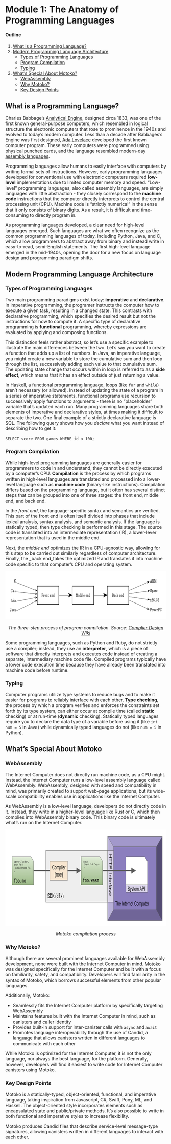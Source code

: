 # Module 1: The Anatomy of Programming Languages
#### Outline
1. [What is a Programming Language?](#what-is-a-programming-language)
2. [Modern Programming Language Architecture](#modern-programming-language-architecture)
    - [Types of Programming Languages](#Types-of-Programming-Languages)
	- [Program Compilation](#Program-Compilation)
	- [Typing](#typing)
3. [What’s Special About Motoko?](#What’s-Special-About-Motoko)
	- [WebAssembly](#WebAssembly)
	- [Why Motoko?](#why-motoko)
	- [Key Design Points](#key-design-points)

## What is a Programming Language?
Charles Babbage’s [Analytical Engine](https://en.wikipedia.org/wiki/Analytical_Engine), designed circa 1833, was one of the first known general-purpose computers, which resembled in logical structure the electronic computers that rose to prominence in the 1940s and evolved to today’s modern computer. Less than a decade after Babbages’s Engine was first designed, [Ada Lovelace](https://en.wikipedia.org/wiki/Ada_Lovelace) developed the first known computer program. These early computers were programmed using physical punched cards, and the language resembled modern-day [assembly languages](https://en.wikipedia.org/wiki/Assembly_language).

Programming languages allow humans to easily interface with computers by writing formal sets of instructions. However, early programming languages developed for conventional use with electronic computers required **low-level** implementations due to limited computer memory and speed. “Low-level” programming languages, also called assembly languages, are simply languages with little abstraction - they closely correspond to the **machine code** instructions that the computer directly interprets to control the central processing unit (CPU). Machine code is “strictly numerical” in the sense that it only consists of binary digits. As a result, it is difficult and time-consuming to directly program in.

As programming languages developed, a clear need for high-level languages emerged. Such languages are what we often recognize as the common programming languages of today, including Python, Java, and C, which allow programmers to abstract away from binary and instead write in easy-to-read, semi-English statements. The first high-level language emerged in the mid-1940s, opening the door for a new focus on language design and programming paradigm shifts.

## Modern Programming Language Architecture

### Types of Programming Languages

Two main programming paradigms exist today: **imperative** and **declarative**. In imperative programming, the programer instructs the computer how to execute a given task, resulting in a changed state. This contrasts with declarative programming, which specifies the desired result but not the instructions for how to compute it. A specific type of declarative programming is **functional** programming, whereby expressions are evaluated by applying and composing functions.

This distinction feels rather abstract, so let’s use a specific example to illustrate the main differences between the two. Let’s say you want to create a function that adds up a list of numbers. In Java, an imperative language, you might create a new variable to store the cumulative sum and then loop through the list, successively adding each value to that cumulative sum. The updating state change that occurs within in loop is referred to as a **side effect**, which means that it has an effect outside of just returning a value.

In Haskell, a functional programming language, loops (like `for` and `while`) aren’t necessary (or allowed). Instead of updating the state of a program in a series of imperative statements, functional programs use recursion to successively apply functions to arguments - there is no “placeholder” variable that’s updated each run. Many programming languages share both elements of imperative and declarative styles, at times making it difficult to separate the two.
One final example of a strictly declarative language is SQL. The following query shows how you _declare_ what you want instead of describing how to get it:

`SELECT score FROM games WHERE id < 100;`

### Program Compilation

While high-level programming languages are generally easier for programmers to code in and understand, they cannot be directly executed by a computer’s CPU. **Compilation** is the process by which programs written in high-level languages are translated and processed into a lower-level language such as **machine code** (binary-like instructions). Compilation differs based on the programming language, but it often has several distinct steps that can be grouped into one of three stages: the front end, middle end, and back end.

In the _front end_, the language-specific syntax and semantics are verified. This part of the front end is often itself divided into phases that include lexical analysis, syntax analysis, and semantic analysis. If the language is statically typed, then type checking is performed in this stage. The source code is translated into an intermediate representation (IR), a lower-lever representation that is used in the middle end.

Next, the _middle end_ optimizes the IR in a CPU-agnostic way, allowing for this step to be carried out similarly regardless of computer architecture. Finally, the _back end_takes the optimized IR and translates it into machine code specific to that computer’s CPU and operating system. 

<p align="center"><img src="/images/compiler.png" height="150"/> </p>

<p align="center"> <i>The three-step process of program compilation. Source: <a href="https://en.wikipedia.org/wiki/Compiler#/media/File:Compiler_design.svg">Complier Design Wiki</a></i></p>

Some programming languages, such as Python and Ruby, do not strictly use a compiler; instead, they use an **interpreter**, which is a piece of software that directly interprets and executes code instead of creating a separate, intermediary machine code file. Compiled programs typically have a lower code execution time because they have already been translated into machine code before runtime. 


### Typing

Computer programs utilize type systems to reduce bugs and to make it easier for programs to reliably interface with each other. **Type checking**, the process by which a program verifies and enforces the constraints set forth by its type system, can either occur at compile time (called **static** checking) or at run-time (**dynamic** checking). Statically typed languages require you to declare the data type of a variable before using it (like `int num = 5` in Java) while dynamically typed languages do not (like `num = 5` in Python).

## What’s Special About Motoko

### WebAssembly

The Internet Computer does not directly run machine code, as a CPU might. Instead, the Internet Computer runs a low-level assembly language called WebAssembly. WebAssembly, designed with speed and compatibility in mind, was primarily created to support web-page applications, but its wide-scale compatibility enables use in applications like the Internet Computer.

As WebAssembly is a low-level language, developers do not directly code in it. Instead, they write in a higher-level language like Rust or C, which then complies into WebAssembly binary code. This binary code is ultimately what’s run on the Internet Computer. 

<p align="center"><img src="images/wasm.png" height="300"/> </p>
<p align="center"> <i>Motoko compilation process</i></p>

### Why Motoko?

Although there are several prominent languages available for WebAssembly development, none were built with the Internet Computer in mind.  [Motoko](https://sdk.dfinity.org/docs/language-guide/motoko.html)  was designed specifically for the Internet Computer and built with a focus on familiarity, safety, and compatibility. Developers will find familiarity in the syntax of Motoko, which borrows successful elements from other popular languages. 

Additionally, Motoko:
* Seamlessly fits the Internet Computer platform by specifically targeting WebAssembly
* Maintains features built with the Internet Computer in mind, such as canisters and caller identity
* Provides built-in support for inter-canister calls with `async` and `await`
* Promotes language interoperability through the use of Candid, a language that allows canisters written in different languages to communicate with each other


While Motoko is optimized for the Internet Computer, it is not the only language, nor always the best language, for the platform. Generally, however, developers will find it easiest to write code for Internet Computer canisters using Motoko.

### Key Design Points

Motoko is a statically-typed, object-oriented, functional, and imperative language, taking inspiration from Javascript, C#, Swift, Pony, ML, and Haskell. The object-oriented style incorporates elements such as encapsulated state and public/private methods. It’s also possible to write in both functional and imperative styles to increase flexibility.

Motoko produces Candid files that describe service-level message-type signatures, allowing canisters written in different languages to interact with each other. 
